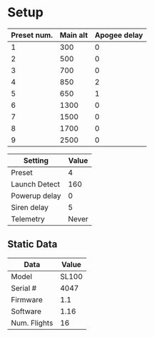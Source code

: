 # Setup

| Preset num. | Main alt | Apogee delay |
| ----------- | -------- | ------------ |
| 1           | 300      | 0            |
| 2           | 500      | 0            |
| 3           | 700      | 0            |
| 4           | 850      | 2            |
| 5           | 650      | 1            |
| 6           | 1300     | 0            |
| 7           | 1500     | 0            |
| 8           | 1700     | 0            |
| 9           | 2500     | 0            |

| Setting | Value |
| ------- | ----- |
| Preset  | 4     |
| Launch Detect | 160 |
| Powerup delay | 0 |
| Siren delay | 5 |
| Telemetry | Never |

## Static Data

| Data | Value |
| ---- | ----- |
| Model | SL100 |
| Serial # | 4047 |
| Firmware | 1.1 |
| Software | 1.16 |
| Num. Flights | 16 |
